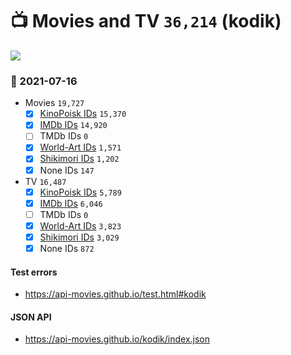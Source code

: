 # :tv: Movies and TV `36,214` (kodik)

<a href="https://API-Movies.github.io"><img src="https://API-Movies.github.io/banner.png?cache"></a>

### :date: 2021-07-16
- Movies `19,727`
  - [x] <a href="https://API-Movies.github.io/kodik/movie_kinopoisk_ids.json">KinoPoisk IDs</a> `15,370`
  - [x] <a href="https://API-Movies.github.io/kodik/movie_imdb_ids.json">IMDb IDs</a> `14,920`
  - [ ] TMDb IDs `0`
  - [x] <a href="https://API-Movies.github.io/kodik/movie_world_art_ids.json">World-Art IDs</a> `1,571`
  - [x] <a href="https://API-Movies.github.io/kodik/movie_shikimori_ids.json">Shikimori IDs</a> `1,202`
  - [x] None IDs `147`
- TV `16,487`
  - [x] <a href="https://API-Movies.github.io/kodik/tv_kinopoisk_ids.json">KinoPoisk IDs</a> `5,789`
  - [x] <a href="https://API-Movies.github.io/kodik/tv_imdb_ids.json">IMDb IDs</a> `6,046`
  - [ ] TMDb IDs `0`
  - [x] <a href="https://API-Movies.github.io/kodik/tv_world_art_ids.json">World-Art IDs</a> `3,823`
  - [x] <a href="https://API-Movies.github.io/kodik/tv_shikimori_ids.json">Shikimori IDs</a> `3,029`
  - [x] None IDs `872`
#### Test errors
- <a href='https://api-movies.github.io/test.html#kodik'>https://api-movies.github.io/test.html#kodik</a>
#### JSON API
- <a href='https://api-movies.github.io/kodik/index.json'>https://api-movies.github.io/kodik/index.json</a>
